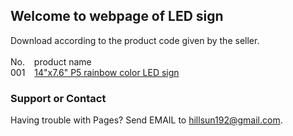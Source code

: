 ## Welcome to webpage of LED sign 
Download according to the product code given by the seller.<br><br>
No. &ensp;     product name     
001 &ensp;   [14"x7.6" P5 rainbow color LED sign](https://wp.me/p6vctZ-hR)






### Support or Contact

Having trouble with Pages? Send EMAIL to hillsun192@gmail.com.
